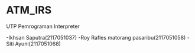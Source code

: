 # ATM_IRS
UTP Pemrograman Interpreter

-Ikhsan Saputra(2117051037)
-Roy Rafles matorang pasaribu(2117051058)
-Siti Ayuni(2117051068)
